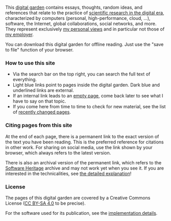 This [digital garden](Digital%20Garden.md) contains essays, thoughts, random ideas, and references that relate to the practice of [scientific research in the digital era](Science%20in%20the%20digital%20era.md), characterized by computers (personal, high-performance, cloud, ...), software, the Internet, global collaborations, social networks, and more. They represent exclusively [my personal views](About%20the%20author.md) and in particular not those of [my employer](https://www.cnrs.fr/).

You can download this digital garden for offline reading. Just use the "save to file" function of your browser.

### How to use this site

- Via the search bar on the top right, you can search the full text of everything.
- Light blue links point to pages inside the digital garden. Dark blue and underlined links are external.
- If an internal link leads to an [empty page](Empty%20page.md), come back later to see what I have to say on that topic.
- If you come here from time to time to check for new material, see the list of [recently changed pages](#$:/core/ui/SideBar/Recent).

### Citing pages from this site

At the end of each page, there is a permanent link to the exact version of the text you have been reading. This is the preferred reference for citations in other work. For sharing on social media, use the link shown by your browser, which always refers to the latest version.

There is also an archival version of the permanent link, which refers to the [Software Heritage](https://www.softwareheritage.org/) archive and may not work yet when you see it. If you are interested in the technicalities, see [the detailed explanation](Links%20to%20the%20future.md)!

### License

The pages of this digital garden are covered by a Creative Commons License ([CC BY-SA 4.0](https://creativecommons.org/licenses/by-sa/4.0/) to be precise).

For the software used for its publication, see the [implementation details](Implementation%20details.md).
